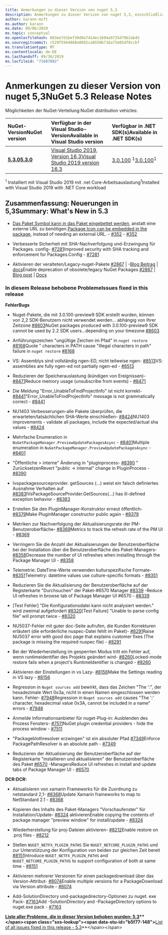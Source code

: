 ```yaml
---
title: Anmerkungen zu dieser Version von nuget 5,3
description: Anmerkungen zu dieser Version von nuget 5,3, einschließlich neuer Features, Fehlerbehebungen und dcrs.
author: karann-msft
ms.author: karann
ms.date: 09/06/2019
ms.topic: conceptual
ms.openlocfilehash: 683ee7d1bef30d0a7414ec1694a9735d79b2ab45
ms.sourcegitcommit: c529f5944868a0692ca8550b716a73e05df0ccbf
ms.translationtype: MT
ms.contentlocale: de-DE
ms.lasthandoff: 09/30/2019
ms.locfileid: "71687892"
---
```

# <a name="nuget-53-release-notes"></a><span data-ttu-id="b5f77-103">Anmerkungen zu dieser Version von nuget 5,3</span><span class="sxs-lookup"><span data-stu-id="b5f77-103">NuGet 5.3 Release Notes</span></span>

<span data-ttu-id="b5f77-104">Möglichkeiten der NuGet-Verteilung:</span><span class="sxs-lookup"><span data-stu-id="b5f77-104">NuGet distribution vehicles:</span></span>

| <span data-ttu-id="b5f77-105">NuGet-Version</span><span class="sxs-lookup"><span data-stu-id="b5f77-105">NuGet version</span></span> | <span data-ttu-id="b5f77-106">Verfügbar in der Visual Studio-Version</span><span class="sxs-lookup"><span data-stu-id="b5f77-106">Available in Visual Studio version</span></span>| <span data-ttu-id="b5f77-107">Verfügbar in .NET SDK(s)</span><span class="sxs-lookup"><span data-stu-id="b5f77-107">Available in .NET SDK(s)</span></span>|
|:---|:---|:---|
| [<span data-ttu-id="b5f77-108">**5.3.0**</span><span class="sxs-lookup"><span data-stu-id="b5f77-108">**5.3.0**</span></span>](https://nuget.org/downloads) | [<span data-ttu-id="b5f77-109">Visual Studio 2019, Version 16,3</span><span class="sxs-lookup"><span data-stu-id="b5f77-109">Visual Studio 2019 version 16.3</span></span>](https://visualstudio.microsoft.com/downloads/) | <span data-ttu-id="b5f77-110">[3.0.100](https://dotnet.microsoft.com/download/dotnet-core/3.0) <sup>1</sup></span><span class="sxs-lookup"><span data-stu-id="b5f77-110">[3.0.100](https://dotnet.microsoft.com/download/dotnet-core/3.0)<sup>1</sup></span></span> |

<span data-ttu-id="b5f77-111"><sup>1</sup> Installiert mit Visual Studio 2019 mit .net Core-Arbeitsauslastung</span><span class="sxs-lookup"><span data-stu-id="b5f77-111"><sup>1</sup>Installed with Visual Studio 2019 with .NET Core workload</span></span>

## <a name="summary-whats-new-in-53"></a><span data-ttu-id="b5f77-112">Zusammenfassung: Neuerungen in 5,3</span><span class="sxs-lookup"><span data-stu-id="b5f77-112">Summary: What's New in 5.3</span></span>

* <span data-ttu-id="b5f77-113">[Das Paket Symbol kann in das Paket eingebettet werden](../reference/msbuild-targets.md#packing-an-icon-image-file), anstatt eine externe URL zu benötigen.</span><span class="sxs-lookup"><span data-stu-id="b5f77-113">[Package Icon can be embedded in the package](../reference/msbuild-targets.md#packing-an-icon-image-file), instead of needing an external URL.</span></span><span data-ttu-id="b5f77-114"> - [#352](https://github.com/NuGet/Home/issues/352)</span><span class="sxs-lookup"><span data-stu-id="b5f77-114"> - [#352](https://github.com/NuGet/Home/issues/352)</span></span>

* <span data-ttu-id="b5f77-115">Verbesserte Sicherheit mit SHA-Nachverfolgung und-Erzwingung für Packages. config- [#7281](https://github.com/NuGet/Home/issues/7281)</span><span class="sxs-lookup"><span data-stu-id="b5f77-115">Improved security with SHA tracking and enforcement for Packages.Config - [#7281](https://github.com/NuGet/Home/issues/7281)</span></span>

* <span data-ttu-id="b5f77-116">Aktivieren der veralteten/Legacy-nuget-Pakete [#2867](https://github.com/NuGet/Home/issues/2867) | -[Blog Beitrag](https://devblogs.microsoft.com/nuget/deprecating-packages-on-nuget-org/) | [docs](https://docs.microsoft.com/en-us/nuget/nuget-org/deprecate-packages)</span><span class="sxs-lookup"><span data-stu-id="b5f77-116">Enable deprecation of obsolete/legacy NuGet Packages [#2867](https://github.com/NuGet/Home/issues/2867) | [Blog post](https://devblogs.microsoft.com/nuget/deprecating-packages-on-nuget-org/) | [Docs](https://docs.microsoft.com/en-us/nuget/nuget-org/deprecate-packages)</span></span>

### <a name="issues-fixed-in-this-release"></a><span data-ttu-id="b5f77-117">In diesem Release behobene Probleme</span><span class="sxs-lookup"><span data-stu-id="b5f77-117">Issues fixed in this release</span></span>

<span data-ttu-id="b5f77-118">**Fehler**</span><span class="sxs-lookup"><span data-stu-id="b5f77-118">**Bugs**</span></span>

* <span data-ttu-id="b5f77-119">Nuget-Pakete, die mit 3.0.100-preview9 SDK erstellt wurden, können von 2,2 SDK-Benutzern nicht verwendet werden... abhängig von Ihrer Zeitzone [#8603](https://github.com/NuGet/Home/issues/8603)</span><span class="sxs-lookup"><span data-stu-id="b5f77-119">NuGet packages produced with 3.0.100-preview9 SDK cannot be used by 2.2 SDK users...depending on your timezone [#8603](https://github.com/NuGet/Home/issues/8603)</span></span>

* <span data-ttu-id="b5f77-120">Anführungszeichen "ungültige Zeichen im Pfad" in `nuget restore` [#8168](https://github.com/NuGet/Home/issues/8168)</span><span class="sxs-lookup"><span data-stu-id="b5f77-120">Quote " characters in PATH cause "Illegal characters in path" failure in `nuget restore` [#8168](https://github.com/NuGet/Home/issues/8168)</span></span>

* <span data-ttu-id="b5f77-121">VS: Assemblys sind vollständig ngen-ED, nicht teilweise ngen- [#8513](https://github.com/NuGet/Home/issues/8513)</span><span class="sxs-lookup"><span data-stu-id="b5f77-121">VS: assemblies are fully ngen-ed not partially ngen-ed - [#8513](https://github.com/NuGet/Home/issues/8513)</span></span>

* <span data-ttu-id="b5f77-122">Reduzieren der Speicherauslastung (kündigen von Ereignissen)- [#8471](https://github.com/NuGet/Home/issues/8471)</span><span class="sxs-lookup"><span data-stu-id="b5f77-122">Reduce memory usage (unsubscribe from events) - [#8471](https://github.com/NuGet/Home/issues/8471)</span></span>

* <span data-ttu-id="b5f77-123">Die Meldung "Error_UnableToFindProjectInfo" ist nicht korrekt- [#8441](https://github.com/NuGet/Home/issues/8441)</span><span class="sxs-lookup"><span data-stu-id="b5f77-123">"Error_UnableToFindProjectInfo" message is not grammatically correct - [#8441](https://github.com/NuGet/Home/issues/8441)</span></span>

* <span data-ttu-id="b5f77-124">NU1403 Verbesserungen-alle Pakete überprüfen, die erwarteten/tatsächlichen SHA-Werte einschließen- [#8424](https://github.com/NuGet/Home/issues/8424)</span><span class="sxs-lookup"><span data-stu-id="b5f77-124">NU1403 improvements - validate all packages, include the expected/actual sha values - [#8424](https://github.com/NuGet/Home/issues/8424)</span></span>

* <span data-ttu-id="b5f77-125">Mehrfache Enumeration in `NuGetPackageManager.PreviewUpdatePackagesAsync`  -  [#8401](https://github.com/NuGet/Home/issues/8401)</span><span class="sxs-lookup"><span data-stu-id="b5f77-125">Multiple enumeration in `NuGetPackageManager.PreviewUpdatePackagesAsync` - [#8401](https://github.com/NuGet/Home/issues/8401)</span></span>

* <span data-ttu-id="b5f77-126">"Öffentliche > interne" Änderung in "pluginprocess- [#8390](https://github.com/NuGet/Home/issues/8390) " Zurücksetzen</span><span class="sxs-lookup"><span data-stu-id="b5f77-126">Revert "public -> internal" change in PluginProcess - [#8390](https://github.com/NuGet/Home/issues/8390)</span></span>

* <span data-ttu-id="b5f77-127">Ivspackagesourceprovider. getSources (...) weist ein falsch definiertes Ausnahme Verhalten auf [#8383](https://github.com/NuGet/Home/issues/8383)</span><span class="sxs-lookup"><span data-stu-id="b5f77-127">IVsPackageSourceProvider.GetSources(…) has ill-defined exception behavior - [#8383](https://github.com/NuGet/Home/issues/8383)</span></span>

* <span data-ttu-id="b5f77-128">Erstellen Sie den PluginManager-Konstruktor erneut öffentlich- [#8379](https://github.com/NuGet/Home/issues/8379)</span><span class="sxs-lookup"><span data-stu-id="b5f77-128">Make PluginManager constructor public again - [#8379](https://github.com/NuGet/Home/issues/8379)</span></span>

* <span data-ttu-id="b5f77-129">Metriken zur Nachverfolgung der Aktualisierungsrate der PM-Benutzeroberfläche- [#8369](https://github.com/NuGet/Home/issues/8369)</span><span class="sxs-lookup"><span data-stu-id="b5f77-129">Metrics to track the refresh rate of the PM UI - [#8369](https://github.com/NuGet/Home/issues/8369)</span></span>

* <span data-ttu-id="b5f77-130">Verringern Sie die Anzahl der Aktualisierungen der Benutzeroberfläche bei der Installation über die Benutzeroberfläche des Paket-Managers- [#8358](https://github.com/NuGet/Home/issues/8358)</span><span class="sxs-lookup"><span data-stu-id="b5f77-130">Decrease the number of UI refreshes when installing through the Package Manager UI - [#8358](https://github.com/NuGet/Home/issues/8358)</span></span>

* <span data-ttu-id="b5f77-131">Telemetrie: DateTime-Werte verwenden kulturspezifische Formate- [#8351](https://github.com/NuGet/Home/issues/8351)</span><span class="sxs-lookup"><span data-stu-id="b5f77-131">Telemetry:  datetime values use culture-specific formats - [#8351](https://github.com/NuGet/Home/issues/8351)</span></span>

* <span data-ttu-id="b5f77-132">Reduzieren Sie die Aktualisierung der Benutzeroberfläche auf der Registerkarte "Durchsuchen" der Paket-#6570 Manager [#8339](https://github.com/NuGet/Home/issues/8339) -</span><span class="sxs-lookup"><span data-stu-id="b5f77-132">Reduce UI refreshes in browse tab of Package Manager UI #6570 - [#8339](https://github.com/NuGet/Home/issues/8339)</span></span>

* <span data-ttu-id="b5f77-133">[Test Fehler] "Die Konfigurationsdatei kann nicht analysiert werden." wird zweimal aufgefordert [#8320](https://github.com/NuGet/Home/issues/8320)</span><span class="sxs-lookup"><span data-stu-id="b5f77-133">[Test Failure] “Unable to parse config file” will prompt twice - [#8320](https://github.com/NuGet/Home/issues/8320)</span></span>

* <span data-ttu-id="b5f77-134">NU5037-Fehler mit guter doc-Seite aufrufen, die Kunden Korrekturen erläutert (die erforderliche nuspec-Datei fehlt im Paket)- [#8291](https://github.com/NuGet/Home/issues/8291)</span><span class="sxs-lookup"><span data-stu-id="b5f77-134">Raise NU5037 error with good doc page that explains customer fixes (The package is missing the required nuspec file) - [#8291](https://github.com/NuGet/Home/issues/8291)</span></span>

* <span data-ttu-id="b5f77-135">Bei der Wiederherstellung im gesperrten Modus tritt ein Fehler auf, wenn runtimeidentifier des Projekts geändert wird- [#8260](https://github.com/NuGet/Home/issues/8260)</span><span class="sxs-lookup"><span data-stu-id="b5f77-135">Locked-mode restore fails when a project's RuntimeIdentifier is changed - [#8260](https://github.com/NuGet/Home/issues/8260)</span></span>

* <span data-ttu-id="b5f77-136">Aktivieren der Einstellungen in vs Lazy- [#8156](https://github.com/NuGet/Home/issues/8156)</span><span class="sxs-lookup"><span data-stu-id="b5f77-136">Make the Settings reading in VS lazy - [#8156](https://github.com/NuGet/Home/issues/8156)</span></span>

* <span data-ttu-id="b5f77-137">Regression in `Nuget sources add` bewirkt, dass das Zeichen "The ':", der hexadezimale Wert 0x3a, nicht in einen Namen eingeschlossen werden kann. Fehler- [#7948](https://github.com/NuGet/Home/issues/7948)</span><span class="sxs-lookup"><span data-stu-id="b5f77-137">Regression in `Nuget sources add` causes "The ':' character, hexadecimal value 0x3A, cannot be included in a name" errors - [#7948](https://github.com/NuGet/Home/issues/7948)</span></span>

* <span data-ttu-id="b5f77-138">Anmelde Informationsanbieter für nuget-Plug-in: Ausblenden des Prozess Fensters- [#7511](https://github.com/NuGet/Home/issues/7511)</span><span class="sxs-lookup"><span data-stu-id="b5f77-138">NuGet plugin credential providers - hide the process window - [#7511](https://github.com/NuGet/Home/issues/7511)</span></span>

* <span data-ttu-id="b5f77-139">"Packageblothresolver erzwingen" ist ein absoluter Pfad [#7349](https://github.com/NuGet/Home/issues/7349)</span><span class="sxs-lookup"><span data-stu-id="b5f77-139">Enforce PackagePathResolver is an absolute path - [#7349](https://github.com/NuGet/Home/issues/7349)</span></span>

* <span data-ttu-id="b5f77-140">Reduzieren der Aktualisierung der Benutzeroberfläche auf der Registerkarte "installieren und aktualisieren" der Benutzeroberfläche des Paket [#6570](https://github.com/NuGet/Home/issues/6570) -Managers</span><span class="sxs-lookup"><span data-stu-id="b5f77-140">Reduce UI refreshes in install and update tabs of Package Manager UI - [#6570](https://github.com/NuGet/Home/issues/6570)</span></span>

<span data-ttu-id="b5f77-141">**DCR:**</span><span class="sxs-lookup"><span data-stu-id="b5f77-141">**DCR:**</span></span>

* <span data-ttu-id="b5f77-142">Aktualisieren von xamarin Frameworks für die Zuordnung zu netstandard 2,1- [#8368](https://github.com/NuGet/Home/issues/8368)</span><span class="sxs-lookup"><span data-stu-id="b5f77-142">Update Xamarin frameworks to map to NetStandard 2.1 - [#8368](https://github.com/NuGet/Home/issues/8368)</span></span>

* <span data-ttu-id="b5f77-143">Kopieren des Inhalts des Paket-Managers "Vorschaufenster" für Installation/Update- [#8324](https://github.com/NuGet/Home/issues/8324) aktivieren</span><span class="sxs-lookup"><span data-stu-id="b5f77-143">Enable copying the contents of package manager "preview window" for install/update - [#8324](https://github.com/NuGet/Home/issues/8324)</span></span>

* <span data-ttu-id="b5f77-144">Wiederherstellung für proj-Dateien aktivieren- [#8212](https://github.com/NuGet/Home/issues/8212)</span><span class="sxs-lookup"><span data-stu-id="b5f77-144">Enable restore on .proj files - [#8212](https://github.com/NuGet/Home/issues/8212)</span></span>

* <span data-ttu-id="b5f77-145">Stellen `NUGET_NETFX_PLUGIN_PATHS` Sie `NUGET_NETCORE_PLUGIN_PATHS` und zur Unterstützung der Konfiguration von beiden zur gleichen Zeit bereit [#8151](https://github.com/NuGet/Home/issues/8151)</span><span class="sxs-lookup"><span data-stu-id="b5f77-145">Introduce `NUGET_NETFX_PLUGIN_PATHS` and `NUGET_NETCORE_PLUGIN_PATHS` to support configuration of both at same time - [#8151](https://github.com/NuGet/Home/issues/8151)</span></span>

* <span data-ttu-id="b5f77-146">Aktivieren mehrerer Versionen für einen packagedownload über das Version-Attribut- [#8074](https://github.com/NuGet/Home/issues/8074)</span><span class="sxs-lookup"><span data-stu-id="b5f77-146">Enable multiple versions for a PackageDownload via Version attribute - [#8074](https://github.com/NuGet/Home/issues/8074)</span></span>

* <span data-ttu-id="b5f77-147">Add-SolutionDirectory und-packagedirectory-Optionen zu nuget. exe Pack- [#7163](https://github.com/NuGet/Home/issues/7163)</span><span class="sxs-lookup"><span data-stu-id="b5f77-147">Add -SolutionDirectory and -PackageDirectory options to nuget.exe pack - [#7163](https://github.com/NuGet/Home/issues/7163)</span></span>

<span data-ttu-id="b5f77-148">**[Liste aller Probleme, die in dieser Version behoben wurden: 5,3](https://github.com/nuget/home/issues?q=is%3Aissue+is%3Aclosed+milestone%3A%225.3")**</span><span class="sxs-lookup"><span data-stu-id="b5f77-148">**[List of all issues fixed in this release - 5.3](https://github.com/nuget/home/issues?q=is%3Aissue+is%3Aclosed+milestone%3A%225.3")**</span></span>
